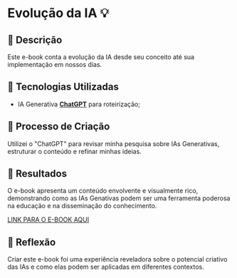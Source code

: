 # Evolução da IA 💡

## 📒 Descrição
Este e-book conta a evolução da IA desde seu conceito até sua implementação em nossos dias.

## 🤖 Tecnologias Utilizadas
- IA Generativa **[ChatGPT](https://chat.openai.com)** para roteirização;


## 🧐 Processo de Criação
Utilizei o "ChatGPT" para revisar minha pesquisa sobre IAs Generativas, estruturar o conteúdo e refinar minhas ideias. 

## 🚀 Resultados
O e-book apresenta um conteúdo envolvente e visualmente rico, demonstrando como as IAs Genativas podem ser uma ferramenta poderosa na educação e na disseminação do conhecimento.

[LINK PARA O E-BOOK AQUI](https://chatgpt.com/share/badd0b6c-d2d8-4e1b-b626-f0233dc10432)

## 💭 Reflexão
Criar este e-book foi uma experiência reveladora sobre o potencial criativo das IAs e como elas podem ser aplicadas em diferentes contextos.



